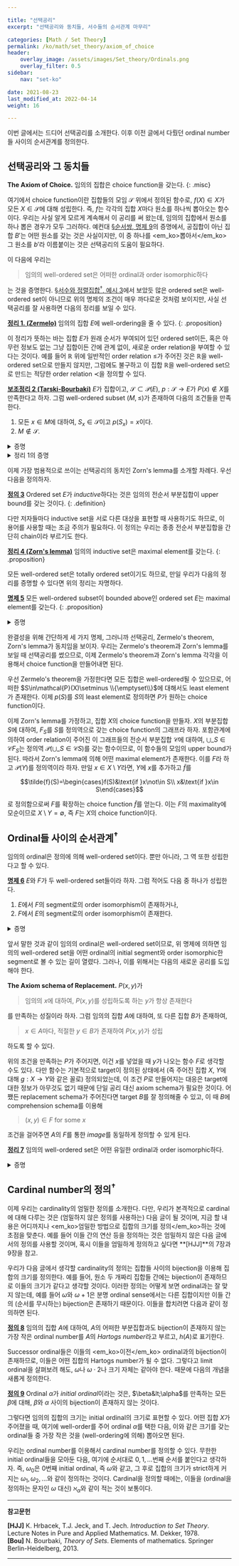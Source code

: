 ```yaml
---

title: "선택공리"
excerpt: "선택공리와 동치들, 서수들의 순서관계 마무리"

categories: [Math / Set Theory]
permalink: /ko/math/set_theory/axiom_of_choice
header:
    overlay_image: /assets/images/Set_theory/Ordinals.png
    overlay_filter: 0.5
sidebar: 
    nav: "set-ko"

date: 2021-08-23
last_modified_at: 2022-04-14
weight: 16

---
```


이번 글에서는 드디어 선택공리를 소개한다. 이후 이전 글에서 다뤘던 ordinal number들 사이의 순서관계를 정의한다.


## 선택공리와 그 동치들

**The Axiom of Choice.** 임의의 집합은 choice function을 갖는다.
{: .misc}

여기에서 choice function이란 집합들의 모임 $\mathcal{S}$ 위에서 정의된 함수로, $f(X)\in X$가 모든 $X\in\mathcal{S}$에 대해 성립한다. 즉, $f$는 각각의 집합 $X$마다 원소를 하나씩 뽑아오는 함수이다. 우리는 사실 알게 모르게 계속해서 이 공리를 써 왔는데, 임의의 집합에서 원소를 하나 뽑은 경우가 모두 그러하다. 예컨대 [§순서쌍, 명제 9](/ko/math/set_theory/ordered_pair#pp9)의 증명에서, 공집합이 아닌 집합 $B'$는 어떤 원소를 갖는 것은 사실이지만, 이 중 하나를 <em_ko>뽑아서</em_ko> 그 원소를 $b'$라 이름붙이는 것은 선택공리의 도움이 필요하다.

이 다음에 우리는

> 임의의 well-ordered set은 어떠한 ordinal과 order isomorphic하다

는 것을 증명한다. [§서수와 정렬집합<sup>†</sup>, 예시 3](/ko/math/set_theory/ordinals#ex3)에서 보았듯 많은 ordered set은 well-ordered set이 아니므로 위의 명제의 조건이 매우 까다로운 것처럼 보이지만, 사실 선택공리를 잘 사용하면 다음의 정리를 보일 수 있다.

<ins id="thm1">**정리 1. (Zermelo)**</ins> 임의의 집합 $E$에 well-ordering을 줄 수 있다.
{: .proposition}

이 정리가 뜻하는 바는 집합 $E$가 원래 순서가 부여되어 있던 ordered set이든, 혹은 아무런 정보도 없는 그냥 집합이든 간에 관계 없이, 새로운 order relation을 부여할 수 있다는 것이다. 예를 들어 $\mathbb{R}$ 위에 일반적인 order relation $\leq$가 주어진 것은 $\mathbb{R}$을 well-ordered set으로 만들지 않지만, 그럼에도 불구하고 이 집합 $\mathbb{R}$을 well-ordered set으로 만드는 적당한 order relation $\prec$을 정의할 수 있다.

<div class="proposition" markdown="1">

<ins id="lem2">**보조정리 2 (Tarski-Bourbaki)**</ins> $E$가 집합이고, $\mathcal{S}\subset\mathcal{P}(E)$, $p:\mathcal{S}\rightarrow E$가 $P(x)\not\in X$를 만족한다고 하자. 그럼 well-ordered subset $(M,\leq)$가 존재하여 다음의 조건들을 만족한다.

1. 모든 $x\in M$에 대하여, $S_x\in\mathcal{S}$이고 $p(S_x)=x$이다.
2. $M\not\in\mathcal{S}$.

</div>

<details class="proof" markdown="1">
<summary>증명</summary>

$\mathcal{M}$이 다음의 조건을 만족하는 graph들 $G\subset E\times E$의 모임이라 하자.

1. $G$는 $U=\operatorname{pr}\_1G$에서 정의된다.
2. 각각의 $x\in U$에 대하여, $S_x\in\mathcal{S}$이고 $p(S_x)=x$이다.

우리는 $\mathcal{M}$의 원소 $G$마다 정의된 $U=\operatorname{pr}\_1G$가 [§정렬집합의 성질들<sup>†</sup>, 명제 1](/ko/math/set_theory/well_ordering#pp1)의 조건을 만족함을 보일 것이다. 이를 위해 임의의 $U$, $U'$에 대하여 $U$가 $U'$의 segment이거나 그 반대라는 것을 보이자.

$G$, $G'\in \mathcal{M}$이 임의로 주어졌고 $U$, $U'$가 그 정의역이라 하자. 이 때, (1) $x$를 끝점으로 갖는 segment가 $U$와 $U'$에서 동일한 집합을 나타내고, (2) 그 segment 위에서의 order가 $G$와 동일하도록 하는, $x\in U\cap U'$들을 모아 그 집합을 $V$라 하자. 만일 $x\in V$이고 $y\in U$가 $y\leq x$를 만족한다면, $U$와 $U'$ 모두에서 $y\in S_x$이다. 또, $U$에서 $y$보다 작은 원소는 $U'$에서도 $y$보다 작다. 따라서 $y\in V$이고, $V$는 $U$의 segment이다.

이제 $U$와 $U'$가 원하는 조건을 만족하기 위해서는, $U=V$이거나 반대로 $U'=V$임만 보이면 충분하다. $V\neq U$이고 $V\neq U'$라 가정하자. 그럼 $U\setminus V$와 $U'\setminus V$의 least element $x$와 $x'$에 대하여, $V=S_x=S\_{x'}$가 $U$와 $U'$ 각각에서 성립한다. 그런데 두 번째 조건에 의하여 $V\in\mathcal{S}$이므로 $x=p(S_x)=p(V)=p(S\_{x'})=x'$이고, 따라서 $x\in V$이다.

이제 [§정렬집합의 성질들<sup>†</sup>, 명제 1](/ko/math/set_theory/well_ordering#pp1)을 활용하여 well-ordered set $M=\bigcup\_{G\in\mathcal{M}}\operatorname{pr}\_1G$를 얻는다. 자명하게 $M\in\mathcal{M}$이므로 $M$은 명제의 성질 1을 만족한다. 만일 $M\in\mathcal{S}$라면 $\mathcal{S}$의 조건에서 $p(M)\not\in M$이 된다. 이제 $M$에 greatest element $a=p(M)$를 추가하면, 우리는 또 다른 well-ordered set $M'=M\cup\\{a\\}$ ($S_a=M$)를 얻는다. $S_a=M\in\mathcal{S}$이고 $p(S_a)=a$이므로, $M'$은 $\mathcal{M}$의 원소가 되어 $M$의 최대성에 모순이다. 따라서 명제의 성질 2도 성립한다.
</details>

<details class="proof--alone" markdown="1">
<summary>정리 1의 증명</summary>

$\mathcal{S}=\mathcal{P}(E)\setminus\\{E\\}$라 하자. 또, 함수 $p:\mathcal{S}\rightarrow E$의 값 $P(x)$를 $E\setminus X$의 어떤 원소로 정의하자. (즉, $P$는 choice function이다.) 그럼 $P(x)\not\in X$이다. 이제 앞선 보조정리에 의해 어떤 well-ordered subset $M\subset E$가 존재하여 위 보조정리의 1과 2를 만족한다. 특히, $M\not\in\mathcal{S}$인데, 이를 만족할 수 있는 유일한 $M$은 $E$ 뿐이다.
</details>

이제 가장 범용적으로 쓰이는 선택공리의 동치인 Zorn's lemma를 소개할 차례다. 우선 다음을 정의하자.

<ins id="df3">**정의 3**</ins> Ordered set $E$가 *inductive*하다는 것은 임의의 전순서 부분집합이 upper bound를 갖는 것이다.
{: .definition}

다만 저자들마다 inductive set을 서로 다른 대상을 표현할 때 사용하기도 하므로, 이 용어를 사용할 때는 조금 주의가 필요하다. 이 정의는 우리는 종종 전순서 부분집합을 간단히 chain이라 부르기도 한다. 

<ins id="thm4">**정리 4 (Zorn's lemma)**</ins> 임의의 inductive set은 maximal element를 갖는다.
{: .proposition}

모든 well-ordered set은 totally ordered set이기도 하므로, 만일 우리가 다음의 정리를 증명할 수 있다면 위의 정리는 자명하다.

<ins id="pp5">**명제 5**</ins> 모든 well-ordered subset이 bounded above인 ordered set $E$는 maximal element를 갖는다.
{: .proposition}

<details class="proof" markdown="1">
<summary>증명</summary>

만약 $v$가 $X$의 upper bound이고 $v\not\in X$라면 $v\in E$를 $X$의 *strict upper bound*라 부르자. 

이제 $\mathcal{S}$를 $E$의 부분집합 중 strict upper bound를 갖는 것들만 모아둔 집합이라 하고, $p:\mathcal{S}\rightarrow E$가 strict upper bound를 뽑아오는 함수라고 하자. 즉 모든 $S$에 대하여 $p(S)$는 $S$의 strict upper bound이다. $p(S)\not\in S$이므로, 우리는 [§정렬집합의 성질들<sup>†</sup>, 보조정리 5](/ko/math/set_theory/well_ordering#lem5)에 의해 well-ordered subset $M$을 얻는다. 또, 이 well-ordering은 $E$의 order relation를 $M$ 위로 제한한 것과 같다. 만일 $x&lt;y$가 $M$ 안에서 성립한다고 하면 이는 $x\in S_y$와 동치인데 ($S_y$는 $M$에서의 segment), $p(S_y)=y$이면 $y$가 $S_y$의 strict upper bound가 된다. (여기서의 $S_y$는 $M$의 부분집합이므로, segment가 아니지만 그냥 부분집합으로서 strict upper bound $y$를 갖는다.) 특히 $x\in S_y$로부터, $x&lt;y$가 $E$에서도 성립한다. $M$은 이제 well-ordered이므로, 가정에 의해 $M$은 upper bound $m$을 갖는다. 그런데 정의에 의해 $M$은 strict upper bound를 갖지 못하므로, $m\in M$이고, 만일 어떤 $m'$이 $m\leq m'$을 만족한다면 $m=m'$이 된다. 그렇지 않다면 $m'$이 $M$의 strict upper bound가 되므로.
</details>

완결성을 위해 간단하게 세 가지 명제, 그러니까 선택공리, Zermelo's theorem, Zorn's lemma가 동치임을 보이자. 우리는 Zermelo's theorem과 Zorn's lemma를 보일 때 선택공리를 썼으므로, 이제 Zermelo's theorem과 Zorn's lemma 각각을 이용해서 choice function을 만들어내면 된다. 

우선 Zermelo's theorem을 가정한다면 모든 집합은 well-ordered될 수 있으므로, 어떠한 $S\in\mathcal{P}(X)\setminus \\{\emptyset\\}$에 대해서도 least element가 존재한다. 이제 $p(S)$를 $S$의 least element로 정의하면 $P$가 원하는 choice function이다.

이제 Zorn's lemma를 가정하고, 집합 $X$의 choice function을 만들자. $X$의 부분집합 $S$에 대하여, $F_S$를 $S$를 정의역으로 갖는 choice function의 그래프라 하자. 포함관계에 의하여 order relation이 주어진 이 그래프들의 전순서 부분집합 $\mathcal{C}$에 대하여, $\bigcup\_{S\in\mathcal{C}} F_S$는 정의역 $\mathcal{P}(\bigcup\_{S\in\mathcal{C}} S)$를 갖는 함수이므로, 이 함수들의 모임의 upper bound가 된다. 따라서 Zorn's lemma에 의해 어떤 maximal element가 존재한다. 이를 $F$라 하고 $\mathcal{P}(Y)$를 정의역이라 하자. 만일 $x\in X\setminus Y$라면, $Y$에 $x$를 추가하고 $\tilde{f}$를

$$\tilde{f}(S)=\begin{cases}f(S)&\text{if }x\not\in S\\ x&\text{if }x\in S\end{cases}$$

로 정의함으로써 $F$를 확장하는 choice function $\tilde{f}$를 얻는다. 이는 $F$의 maximality에 모순이므로 $X\setminus Y=\emptyset$, 즉 $F$는 $X$의 choice function이다.

## Ordinal들 사이의 순서관계<sup>†</sup>

임의의 ordinal은 정의에 의해 well-ordered set이다. 뿐만 아니라, 그 역 또한 성립한다고 할 수 있다.

<div class="proposition" markdown="1">

<ins id="pp6">**명제 6**</ins> $E$와 $F$가 두 well-ordered set들이라 하자. 그럼 적어도 다음 중 하나가 성립한다.
1. $E$에서 $F$의 segment로의 order isomorphism이 존재하거나,
2. $F$에서 $E$의 segment로의 order isomorphism이 존재한다.

</div>
<details class="proof" markdown="1">
<summary>증명</summary>

$\mathcal{F}$를 $E$의 segment에서 $F$의 segment로의 isomorphism들의 집합이라 하자. 우선 우리는 $\mathcal{F}$가, 함수들의 확장을 order relation으로 주었을 때, inductive임을 보일 것이다.  
$\mathcal{F}$의 전순서 부분집합 $\mathcal{G}$가 주어졌다고 하자. 그럼 $u\in\mathcal{G}$들의 정의역을 모두 합집합하여 집합 $S$를 만들 수 있다. 이 집합 $S$는 $E$의 segment들의 합집합이므로 다시 $E$의 segment이다. 한편, $\Phi(E,F)$를 $E$의 부분집합에서 $F$로의 함수들의 모임이라 하자. 그럼 이 집합이 함수의 확장에 대해 inductive하다는 것은 자명하다. 이제 $\bigcup\mathcal{G}$는 $E$의 부분집합에서 $F$의 부분집합의 함수들이므로, $\mathcal{G}$의 $\Phi(E,F)$에서의 least upper bound를 $v$라 하자. 그럼 $v(S)$는 $u\in\mathcal{G}$들의 치역의 합집합이므로 $F$의 segment가 되며, 임의의 $x, y$에 대하여 $x$와 $y$를 둘 다 포함하는 $u\in \mathcal{G}$를 골라오면

$$v(x)=u(x)<u(y)=v(y)$$
  
에서 $v$는 $S$에서 $v(S)$로의 isomorphism이다. 따라서 $\mathcal{F}$는 inductive이다.

이제 Zorn's lemma에 의해 $\mathcal{F}$는 maximal element를 갖는다. 이를 $u_0$이라 하고, 이의 정의역을 $S_0$이라 하자. 우리는 $S_0=E$이거나 $u_0(S_0)=F$임을 보여야 한다. 

만일 그렇지 않다면, 어떤 $a\in E$와 $b\in F$가 존재하여 $S_0=(-\infty, a)$이고 $u_0(S_0)=(-\infty, b)$일 것이다. 이제 $u_0$에 $(a,b)$를 추가하면 $u_0$을 strict하게 확장하는 새로운 함수가 생기고, 이는 $u_0$의 maximality에 모순이므로 $S_0=E$이거나 $u_0(S_0)=F$이다.

</details>

앞서 말한 것과 같이 임의의 ordinal은 well-ordered set이므로, 위 명제에 의하면 임의의 well-ordered set을 어떤 ordinal의 initial segment와 order isomorphic한 segment로 볼 수 있는 길이 열렸다. 그러나, 이를 위해서는 다음의 새로운 공리를 도입해야 한다.

<div class="misc" markdown="1">

**The Axiom schema of Replacement.** $P(x,y)$가 

> 임의의 $x$에 대하여, $P(x,y)$를 성립하도록 하는 $y$가 항상 존재한다

를 만족하는 성질이라 하자. 그럼 임의의 집합 $A$에 대하여, 또 다른 집합 $B$가 존재하여, 

> $x\in A$마다, 적절한 $y\in B$가 존재하여 $P(x,y)$가 성립

하도록 할 수 있다.

</div>

위의 조건을 만족하는 $P$가 주어지면, 이건 $x$를 넣었을 때 $y$가 나오는 함수 $F$로 생각할 수도 있다. 다만 함수는 기본적으로 target이 정의된 상태에서 (즉 주어진 집합 $X$, $Y$에 대해 $g:X\rightarrow Y$와 같은 꼴로) 정의되었는데, 이 조건 $P$로 만들어지는 대응은 target에 대한 정보가 아무것도 없기 때문에 단일 공리 대신 axiom schema가 필요한 것이다. 어쨌든 replacement schema가 주어진다면 target $B$를 잘 정의해줄 수 있고, 이 때 $B$에 comprehension schema를 이용해 

> $(x,y)\in F$ for some $x$

조건을 걸어주면 $A$의 $F$를 통한 *image*를 동일하게 정의할 수 있게 된다.  

<div class="proposition" markdown="1">

<ins id="thm7">**정리 7**</ins> 임의의 well-ordered set은 어떤 유일한 ordinal과 order isomorphic하다.

</div>
<details class="proof" markdown="1">
<summary>증명</summary>

$A$가 well-ordered set이라 하고, 집합 $E$를

> $S_x$가 어떠한 ordinal과 order isomorphic하다

를 만족하는 $x\in A$들의 집합이라 하자. 임의의 ordinal은 자신을 제외한 ordinal과는 order isomorphic하지 않으므로, $E$에 속해있는 $x\in A$마다 유일한 ordinal $\alpha_x$를 지정해 줄 수 있다. 우리의 목표는 이러한 ordinal들을 모은 집합 $B$가 $A$와 order isomorphic한 ordinal이 된다는 것을 보이는 것인데, 그를 위해서는 이 집합이 존재한다는 것부터 우선 보여야 한다.  

이를 위해, 성질 $P(x,y)$를 다음과 같이 정의하자.

> (i) $x\in E$이고 $y$가 $S_x$와 order isomorphic한 ordinal이거나, (ii) $x\not\in E$이고 $y=\emptyset$이다.

이 성질은, 앞서 말한 것과 같이 유일한 ordinal $y$를 지정하거나, 혹은 (마찬가지로 유일한) 공집합 $\emptyset$을 지정하므로, axiom schema of replacement를 사용할 수 있다. 이를 적용하면, $P$에 의해 정의되는 함수 $F$에 대하여, 집합 $F(A)$가 존재한다는 것을 알 수 있다. 이 집합을 $B$라 하자. 

1. $B$는 ordinal들의 집합이므로, $\in$에 의해 well-ordering이 주어져있다. 
2. 임의의 $\alpha_x\in B$에 대하여, 만일 $\gamma\in\alpha_x$라면, $\alpha_x$와 $S_x$ 사이의 order isomorphism $\varphi$에 의한 inverse image $\varphi^{-1}(\gamma)\in S_x$를 생각할 수 있다. 이를 $c$라 하면, $\varphi$를 $S_c$로 제한한 함수가 $S_c$와 $\gamma$ 사이의 order isomorphism을 정의하므로, $B$의 정의에 의해 $\gamma\in B$이다. 

이상에서 $B$는 ordinal number임을 알 수 있다. 또, 2번 증명을 똑같이 적용한다면 임의의 $x\in E$에 대하여, 만일 $y&lt;x$라면 $y\in E$임도 보일 수 있다. 즉, $E$는 $A$의 segment이고, 따라서 $E=S_x$이거나 $E=A$이다. 

이제 $E=A$임을 보이기 위해, 결론을 부정하여 모순을 찾자. 우선 우리는 $f:E\rightarrow B$를 $f(x)=\alpha_x$로 정의할 수 있으며, 이 경우 $f$는 $B$와 $E$ 사이의 order isomorphism이 된다는 것을 확인할 수 있다. 그런데 만일 $E=S_x$였다면, $B$는 ordinal이므로, $S_x$가 ordinal $B$와 isomorphic하다는 이야기가 되므로, 정의에 의해 $x\in E$여야 한다. 이는 모순이므로, $E=A$이다. 

</details>

## Cardinal number의 정의<sup>†</sup>

이제 우리는 cardinality의 엄밀한 정의를 소개한다. 다만, 우리가 본격적으로 cardinal에 대해 다루는 것은 (엄밀하지 않은 정의를 사용하는) 다음 글이 될 것이며, 지금 할 내용은 어디까지나 <em_ko>엄밀한 방법으로 집합의 크기를 정의</em_ko>하는 것에 초점을 맞춘다. 예를 들어 이들 간의 연산 등을 정의하는 것은 엄밀하지 않은 다음 글에서의 정의를 사용할 것이며, 혹시 이들을 엄밀하게 정의하고 싶다면 **[HJJ]**의 7장과 9장을 참고.

우리가 다음 글에서 생각할 cardinality의 정의는 집합들 사이의 bijection을 이용해 집합의 크기를 정의한다. 예를 들어, 원소 두 개짜리 집합들 간에는 bijection이 존재하므로 이들의 크기가 같다고 생각할 것이다. 이러한 정의는 어떻게 보면 ordinal과는 잘 맞지 않는데, 예를 들어 $\omega$와 $\omega+1$은 분명 ordinal sense에서는 다른 집합이지만 이들 간의 (순서를 무시하는) bijection은 존재하기 때문이다. 이들을 합치려면 다음과 같이 정의하면 된다.

<div class="definition" markdown="1">

<ins id="df8">**정의 8**</ins> 임의의 집합 $A$에 대하여, $A$의 어떠한 부분집합과도 bijection이 존재하지 않는 가장 작은 ordinal number를 $A$의 *Hartogs number*라고 부르고, $h(A)$로 표기한다. 

</div>

Successor ordinal들은 이들의 <em_ko>이전</em_ko> ordinal과의 bijection이 존재하므로, 이들은 어떤 집합의 Hartogs number가 될 수 없다. 그렇다고 limit ordinal을 살펴보려 해도, $\omega$나 $\omega\cdot 2$나 크기 자체는 같아야 한다. 때문에 다음의 개념을 새롭게 정의한다.

<div class="definition" markdown="1">

<ins id="df9">**정의 9**</ins> Ordinal $\alpha$가 *initial ordinal*이라는 것은, $\beta&lt;\alpha$를 만족하는 모든 $\beta$에 대해, $\beta$와 $\alpha$ 사이의 bijection이 존재하지 않는 것이다.

</div>

그렇다면 임의의 집합의 크기는 initial ordinal의 크기로 표현할 수 있다. 어떤 집합 $X$가 주어졌을 때, 여기에 well-order를 주어 ordinal $\alpha$를 택한 다음, 이와 같은 크기를 갖는 ordinal들 중 가장 작은 것을 (well-ordering에 의해) 뽑아오면 된다. 

우리는 ordinal number를 이용해서 cardinal number를 정의할 수 있다. 무한한 initial ordinal들을 모아둔 다음, 여기에 순서대로 $0, 1, \ldots$번째 순서를 붙인다고 생각하자. 즉, $\omega_0$은 0번째 initial ordinal, 즉 $\omega$와 같고, 그 후로 집합의 크기가 strict하게 커지는 $\omega_1,\omega_2,\ldots$와 같이 정의하는 것이다. Cardinal을 정의할 때에는, 이들을 (ordinal을 정의하는 문자인 $\omega$ 대신) $\aleph_\alpha$와 같이 적는 것이 보통이다.  


---
**참고문헌** 

**[HJJ]** K. Hrbacek, T.J. Jeck, and T. Jech. <i>Introduction to Set Theory</i>. Lecture Notes in Pure and Applied Mathematics. M. Dekker, 1978.  
**[Bou]** N. Bourbaki, <i>Theory of Sets</i>. Elements of mathematics. Springer Berlin-Heidelberg, 2013.

---

